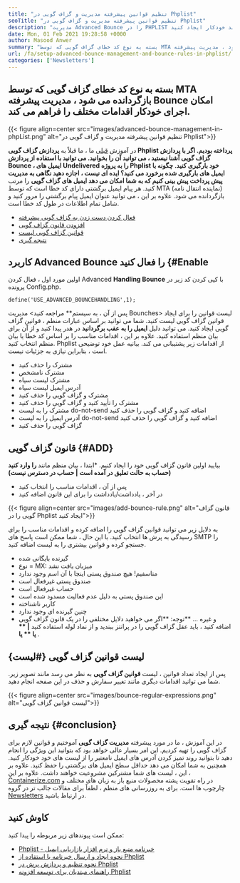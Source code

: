 ```yaml
---
title: "تنظیم قوانین پیشرفته مدیریت و گزاف گویی در Phplist" 
seoTitle: "تنظیم قوانین پیشرفته مدیریت و گزاف گویی در Phplist" 
description: "مدیریت Advanced Bounce را در PHPLIST فعال کنید و ایمیل های گزاف گویی را انجام دهید. برای انجام اقدامات مختلف در پیام های برگشتی ، قوانین گزاف گویی و فرآیند خودکار ایجاد کنید." 
date: Mon, 01 Feb 2021 19:28:58 +0000
author: Masood Anwer
summary: "بسته به نوع کد خطای گزاف گویی که توسط MTA بازگردانده می شود ، مدیریت پیشرفته Bounce امکان اجرای خودکار اقدامات مختلف را فراهم می کند." 
url: /fa/setup-advanced-bounce-management-and-bounce-rules-in-phplist/
categories: ['Newsletters']
---
```


## بسته به نوع کد خطای گزاف گویی که توسط MTA بازگردانده می شود ، مدیریت پیشرفته Bounce امکان اجرای خودکار اقدامات مختلف را فراهم می کند.

{{< figure align=center src="images/advanced-bounce-management-in-phpList.png" alt="تنظیم قوانین پیشرفته مدیریت و گزاف گویی در Phplist">}}

در آموزش [قبلی][1] ما ، ما قبلاً به **پردازش گزاف گویی Phplist  **پرداخته بودیم. اگر با پردازش گزاف گویی آشنا نیستید ، می توانید آن را بخوانید. می توانید با استفاده از پردازش Bounce ، ایمیل های Undelivered را به پروژه Phplist خود بارگیری کنید. چگونه با ایمیل های بارگیری شده برخورد می کنید؟ ایده ای نیست ، اجازه دهید نگاهی به مدیریت پیش پرداخت پیش بینی کنیم که به شما امکان می دهد**   ایمیل های گزاف گویی** را مرتب کنید. هر پیام ایمیل برگشتی دارای کد خطا است که توسط MTA (نماینده انتقال نامه) بازگردانده می شود. علاوه بر این ، می توانید عنوان ایمیل پیام برگشتی را مرور کنید و شامل تمام اطلاعات در طول کد خطا است.
  * [فعال کردن دست زدن به گزاف گویی پیشرفته][2]
  * [افزودن قانون گزاف گویی][3]
  * [قوانین گزاف گویی لیست][4]
  * [نتیجه گیری][5]

## کاربرد Advanced Bounce را فعال کنید   {#Enable
اولین مورد اول ، فعال کردن Advanced  **Handling Bounce**  با کپی کردن کد زیر در پرونده Config.php.
```
define('USE_ADVANCED_BOUNCEHANDLING',1);
```
پس از آن ، به سیستم** مراجعه کنید> مدیریت Bounches> لیست قوانین را برای ایجاد قوانین گزاف گویی لیست کنید.
شما می توانید بر اساس عبارات منظم ، قوانین گزاف گویی ایجاد کنید. می توانید دلیل  **ایمیل را به عقب برگردانید**  در هدر پیدا کنید و از آن برای بیان منظم استفاده کنید. علاوه بر این ، اقدامات مناسب را بر اساس کد خطا یا بیان منظم انتخاب کنید. Phplist از اقدامات زیر پشتیبانی می کند. بیانیه عمل خود توضیحی است ، بنابراین نیازی به جزئیات نیست.
  * مشترک را حذف کنید
  * مشترک نامشخص
  * مشترک لیست سیاه
  * آدرس ایمیل لیست سیاه
  * مشترک و گزاف گویی را حذف کنید
  * مشترک را تأیید کنید و گزاف گویی را حذف کنید
  * مشترک را به لیست do-not-send اضافه کنید و گزاف گویی را حذف کنید
  * آدرس ایمیل را به لیست do-not-send اضافه کنید و گزاف گویی را حذف کنید
  * گزاف گویی را حذف کنید

## قانون گزاف گویی   {#ADD}
بیایید اولین قانون گزاف گویی خود را ایجاد کنیم.
  *ابتدا ، بیان منظم مانند  **را وارد کنید (حساب به حالت تعلیق در آمده است | حساب در دسترس نیست)** 
  * پس از آن ، اقدامات مناسب را انتخاب کنید
  * در آخر ، یادداشت/یادداشت را برای این قانون اضافه کنید

{{< figure align=center src="images/add-bounce-rule.png" alt="قانون گزاف گویی را در Phplist ایجاد کنید">}}

به دلایل زیر می توانید قوانین گزاف گویی را اضافه کرده و اقدامات مناسب را برای رسیدگی به پرش ها انتخاب کنید. با این حال ، شما ممکن است پاسخ های SMTP را جستجو کرده و قوانین بیشتری را به لیست اضافه کنید.
  * گیرنده بایگانی شده
  * نوع = MX: میزبان یافت نشد
  * متاسفیم! هیچ صندوق پستی اینجا با آن اسم وجود ندارد
  * صندوق پستی غیرفعال است
  * حساب غیرفعال است
  * این صندوق پستی به دلیل عدم فعالیت مسدود شده است
  * کاربر ناشناخته
  * چنین گیرنده ای وجود ندارد
  * و غیره ...
**توجه: **اگر می خواهید دلایل مختلفی را در یک قانون گزاف گویی اضافه کنید ، باید عقل گزاف گویی را در پرانتز ببندید و از نماد لوله استفاده کنید  **| **  یا ** یا** .

## لیست قوانین گزاف گویی   {#لیست}
پس از ایجاد تعداد قوانین ، لیست  **قوانین گزاف گویی**  به نظر می رسد مانند تصویر زیر. شما می توانید اقدامات دیگری مانند تغییر سفارش و حذف در این صفحه انجام دهید.

{{< figure align=center src="images/bounce-regular-expressions.png" alt="لیست قوانین گزاف گویی">}}


## نتیجه گیری   {#conclusion}
در این آموزش ، ما در مورد پیشرفته  **مدیریت گزاف گویی**  آموختیم و قوانین لازم برای گزاف گویی را تهیه کردیم. این امر بسیار عالی خواهد بود که بتوانید این ویژگی را انجام دهید تا بتوانید روند تمیز کردن آدرس های ایمیل نامعتبر را از لیست های خود خودکار کنید. همچنین به شما امکان می دهد حداقل سطح ایمیل های برگشتی را حفظ کنید. علاوه بر این ، لیست های شما مشترکین مشروعیت خواهند داشت.
علاوه بر این ، [Containerize.com][6] در راه تقویت پشته محصولات منبع باز به زبان های مختلف و چارچوب ها است. برای به روزرسانی های منظم ، لطفاً برای مقالات جالب تر در گروه [Newsletters][7] در ارتباط باشید.

## کاوش کنید
ممکن است پیوندهای زیر مربوطه را پیدا کنید:
  * [Phplist - خبرنامه منبع باز و نرم افزار بازاریابی ایمیل][8]
  * [نحوه ایجاد و ارسال خبرنامه با استفاده از Phplist][9]
  * [نحوه تنظیم و پردازش پرش در Phplist][1]
  * [راهنمای مبتدیان برای توسعه افزونه Phplist][10]

  
[1]: https://blog.containerize.com/newsletter/how-to-setup-and-process-bounces-in-phplist/
[2]: #Enable
[3]: #Add
[4]: #List
[5]: #Conclusion
[6]: https://containerize.com
[7]: https://blog.containerize.com/category/newsletter/
[8]: https://products.containerize.com/newsletter/phplist
[9]: https://blog.containerize.com/newsletter/how-to-create-and-send-newsletter-using-phplist/
[10]: https://blog.containerize.com/newsletter/beginners-guide-to-develop-phplist-plugin/
